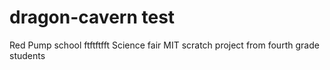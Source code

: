 # dragon-cavern test
Red Pump school ftftftfft Science fair MIT scratch project from fourth grade students
